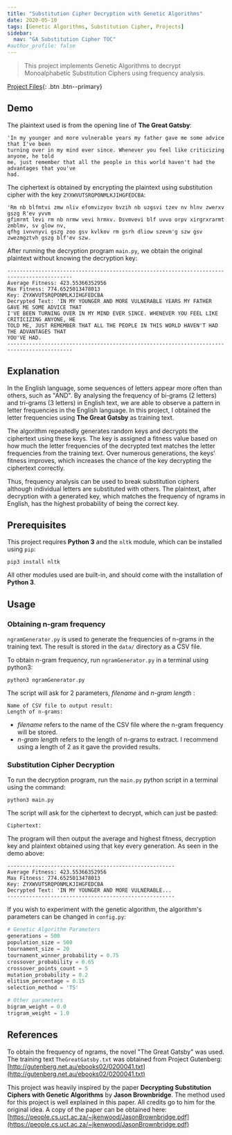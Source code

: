 ```yaml
---
title: "Substitution Cipher Decryption with Genetic Algorithms"
date: 2020-05-10
tags: [Genetic Algorithms, Substitution Cipher, Projects]
sidebar:
  nav: "GA Substitution Cipher TOC"
#author_profile: false
--- 
```


> This project implements Genetic Algorithms to decrypt Monoalphabetic Substitution Ciphers using frequency analysis.

[Project Files](https://github.com/MiloTruck/GA_SubstitutionCipher){: .btn .btn--primary}

## Demo
The plaintext used is from the opening line of **The Great Gatsby**:
```
'In my younger and more vulnerable years my father gave me some advice that I've been
turning over in my mind ever since. Whenever you feel like criticizing anyone, he told
me, just remember that all the people in this world haven't had the advantages that you've
had.
```

The ciphertext is obtained by encrypting the plaintext using substitution cipher with the key `ZYXWVUTSRQPONMLKJIHGFEDCBA`:
```
'Rm nb blfmtvi zmw nliv efomvizyov bvzih nb uzgsvi tzev nv hlnv zwerxv gszg R'ev yvvm
gfimrmt levi rm nb nrmw vevi hrmxv. Dsvmvevi blf uvvo orpv xirgrxrarmt zmblmv, sv glow nv,
qfhg ivnvnyvi gszg zoo gsv kvlkov rm gsrh dliow szevm'g szw gsv zwezmgztvh gszg blf'ev szw.
```

After running the decryption program `main.py`, we obtain the original plaintext without knowing the decryption key:
```
-------------------------------------------------------------------------------------------
Average Fitness: 423.55366352956
Max Fitness: 774.6525013478013
Key: ZYXWVUTSRQPONMLKJIHGFEDCBA
Decrypted Text: 'IN MY YOUNGER AND MORE VULNERABLE YEARS MY FATHER GAVE ME SOME ADVICE THAT
I'VE BEEN TURNING OVER IN MY MIND EVER SINCE. WHENEVER YOU FEEL LIKE CRITICIZING ANYONE, HE
TOLD ME, JUST REMEMBER THAT ALL THE PEOPLE IN THIS WORLD HAVEN'T HAD THE ADVANTAGES THAT
YOU'VE HAD.
-------------------------------------------------------------------------------------------
```

## Explanation
In the English language, some sequences of letters appear more often than others, such as "AND". By analysing the frequency of bi-grams (2 letters) and tri-grams (3 letters) in English text, we are able to observe a pattern in letter frequencies in the English language. In this project, I obtained the letter frequencies using **The Great Gatsby** as training text.

The algorithm repeatedly generates random keys and decrypts the ciphertext using these keys. The key is assigned a fitness value based on how much the letter frequencies of the decrypted text matches the letter frequencies from the training text. Over numerous generations, the keys' fitness improves, which increases the chance of the key decrypting the ciphertext correctly.

Thus, frequency analysis can be used to break substitution ciphers although individual letters are substituted with others. The plaintext, after decryption with a generated key, which matches the frequency of ngrams in English, has the highest probability of being the correct key.

## Prerequisites
This project requires **Python 3** and the `nltk` module, which can be installed using `pip`:
```
pip3 install nltk
```

All other modules used are built-in, and should come with the installation of **Python 3**.

## Usage

### Obtaining n-gram frequency
`ngramGenerator.py` is used to generate the frequencies of n-grams in the training text. The result is stored in the `data/` directory as a CSV file.

To obtain n-gram frequency, run `ngramGenerator.py` in a terminal using python3:
```
python3 ngramGenerator.py
```

The script will ask for 2 parameters, *filename* and *n-gram length* :
```
Name of CSV file to output result: 
Length of n-grams: 
```
* *filename* refers to the name of the CSV file where the n-gram frequency will be stored.
* *n-gram length* refers to the length of n-grams to extract. I recommend using a length of 2 as it gave the provided results.

### Substitution Cipher Decryption 
To run the decryption program, run the `main.py` python script in a terminal using the command:
```
python3 main.py
```

The script will ask for the ciphertext to decrypt, which can just be pasted:
```
Ciphertext: 
```

The program will then output the average and highest fitness, decryption key and plaintext obtained using that key every generation. As seen in the demo above:
```
------------------------------------------------------
Average Fitness: 423.55366352956
Max Fitness: 774.6525013478013
Key: ZYXWVUTSRQPONMLKJIHGFEDCBA
Decrypted Text: 'IN MY YOUNGER AND MORE VULNERABLE...
------------------------------------------------------
```


If you wish to experiment with the genetic algorithm, the algorithm's parameters can be changed in `config.py`:
```python
# Genetic Algorithm Parameters
generations = 500
population_size = 500
tournament_size = 20
tournament_winner_probability = 0.75
crossover_probability = 0.65
crossover_points_count = 5
mutation_probability = 0.2
elitism_percentage = 0.15
selection_method = 'TS'

# Other parameters
bigram_weight = 0.0
trigram_weight = 1.0
```

## References

To obtain the frequency of ngrams, the novel "The Great Gatsby" was used. The training text `TheGreatGatsby.txt` was obtained from Project Gutenberg:  
[http://gutenberg.net.au/ebooks02/0200041.txt](http://gutenberg.net.au/ebooks02/0200041.txt) 

This project was heavily inspired by the paper **Decrypting Substitution Ciphers with Genetic Algorithms** by **Jason Brownbridge**. The method used for this project is well explained in this paper. All credits go to him for the original idea. A copy of the paper can be obtained here:  
[https://people.cs.uct.ac.za/~jkenwood/JasonBrownbridge.pdf](https://people.cs.uct.ac.za/~jkenwood/JasonBrownbridge.pdf)
